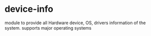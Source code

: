 # device-info
module to provide all Hardware device, OS, drivers information of the system. supports major operating systems
